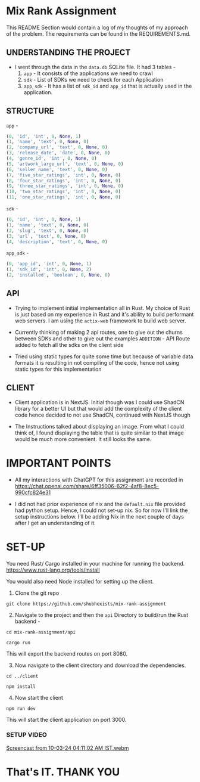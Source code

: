 # Mix Rank Assignment
This README Section would contain a log of my thoughts of my approach of the problem. 
The requirements can be found in the REQUIREMENTS.md.

## UNDERSTANDING THE PROJECT 
- I went through the data in the `data.db` SQLite file. It had 3 tables - 
    1) `app` - It consists of the applications we need to crawl 
    2) `sdk` - List of SDKs we need to check for each Application
    3) `app_sdk` - It has a list of `sdk_id` and `app_id` that is actually used in the application.
  
## STRUCTURE

`app` -
```py
(0, 'id', 'int', 0, None, 1)
(1, 'name', 'text', 0, None, 0)
(2, 'company_url', 'text', 0, None, 0)
(3, 'release_date', 'date', 0, None, 0)
(4, 'genre_id', 'int', 0, None, 0)
(5, 'artwork_large_url', 'text', 0, None, 0)
(6, 'seller_name', 'text', 0, None, 0)
(7, 'five_star_ratings', 'int', 0, None, 0)
(8, 'four_star_ratings', 'int', 0, None, 0)
(9, 'three_star_ratings', 'int', 0, None, 0)
(10, 'two_star_ratings', 'int', 0, None, 0)
(11, 'one_star_ratings', 'int', 0, None, 0)
```

`sdk` - 
```py
(0, 'id', 'int', 0, None, 1)
(1, 'name', 'text', 0, None, 0)
(2, 'slug', 'text', 0, None, 0)
(3, 'url', 'text', 0, None, 0)
(4, 'description', 'text', 0, None, 0)
```

`app_sdk` - 
```py
(0, 'app_id', 'int', 0, None, 1)
(1, 'sdk_id', 'int', 0, None, 2)
(2, 'installed', 'boolean', 0, None, 0)
```

## API
- Trying to implement initial implementation all in Rust.
My choice of Rust is just based on my experience in Rust and 
it's ability to build performant web servers.
I am using the `actix-web` framework to build web server.

- Currently thinking of making 2 api routes, one to give out
the churns between SDKs and other to give out the examples 
`ADDITION` - API Route added to fetch all the sdks on the client side

- Tried using static types for quite some time but because of variable data formats
it is resulting in not compiling of the code, hence not using static types for this implementation

## CLIENT
- Client application is in NextJS. Initial though was I could use ShadCN library for a better UI
but that would add the complexity of the client code hence decided to not use ShadCN, continued with
NextJS though

- The Instructions talked about displaying an image. From what I could think of, I found displaying the 
table that is quite similar to that image would be much more convenient. It still looks the same.
 
# IMPORTANT POINTS 
- All my interactions with ChatGPT for this assignment are recorded in 
   https://chat.openai.com/share/6ff35006-62f2-4af8-8ec5-990cfc824e31

- I did not had prior experience of nix and the `default.nix` file provided had python setup.
Hence, I could not set-up nix. So for now I'll link the setup 
instructions below. I'll be adding Nix in the next couple of days after I get an understanding of it.

# SET-UP
You need Rust/ Cargo installed in your machine for running the backend. https://www.rust-lang.org/tools/install 


You would also need Node installed for setting up the client. 

1) Clone the git repo 
```
git clone https://github.com/shubhexists/mix-rank-assignment 
```
2) Navigate to the project and then the `api` Directory to build/run the Rust backend - 
```
cd mix-rank-assignment/api 

cargo run
```
This will export the backend routes on port 8080.

3) Now navigate to the client directory and download the dependencies.
```
cd ../client

npm install
```

4) Now start the client
```
npm run dev
```
This will start the client application on port 3000.

### SETUP VIDEO 
[Screencast from 10-03-24 04:11:02 AM IST.webm](https://github.com/shubhexists/mix-rank-assignment/assets/110319892/df0e41bc-3ca5-47ed-b722-1143d154c2a0)

# That's IT. THANK YOU
